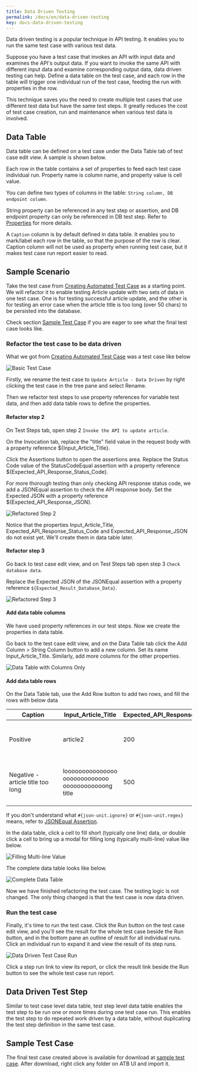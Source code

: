 ```yaml
---
title: Data Driven Testing
permalink: /docs/en/data-driven-testing
key: docs-data-driven-testing
---
```

Data driven testing is a popular technique in API testing. It enables you to run the same test case with various test data.

Suppose you have a test case that invokes an API with input data and examines the API's output data. If you want to invoke the same API with different input data and examine corresponding output data, data driven testing can help. Define a data table on the test case, and each row in the table will trigger one individual run of the test case, feeding the run with properties in the row.

This technique saves you the need to create multiple test cases that use different test data but have the same test steps. It greatly reduces the cost of test case creation, run and maintenance when various test data is involved.

## Data Table
Data table can be defined on a test case under the Data Table tab of test case edit view. A sample is shown below.

Each row in the table contains a set of properties to feed each test case individual run. Property name is column name, and property value is cell value.
    
You can define two types of columns in the table: `String column, DB endpoint column`.

String property can be referenced in any test step or assertion, and DB endpoint property can only be referenced in DB test step. Refer to [Properties](/docs/en/properties) for more details.

A `Caption` column is by default defined in data table. It enables you to mark/label each row in the table, so that the purpose of the row is clear. Caption column will not be used as property when running test case, but it makes test case run report easier to read.

## Sample Scenario
Take the test case from [Creating Automated Test Case](/docs/en/creating-automated-test-case) as a starting point. We will refactor it to enable testing Article update with two sets of data in one test case. One is for testing successful article update, and the other is for testing an error case when the article title is too long (over 50 chars) to be persisted into the database.

Check section [Sample Test Case](#sample-test-case) if you are eager to see what the final test case looks like.

### Refactor the test case to be data driven
What we got from [Creating Automated Test Case](/docs/en/creating-automated-test-case) was a test case like below

![Basic Test Case](../../screenshots/basic-use/test-case-outline.png)

Firstly, we rename the test case to `Update Article - Data Driven` by right clicking the test case in the tree pane and select Rename.

Then we refactor test steps to use property references for variable test data, and then add data table rows to define the properties.

#### Refactor step 2
On Test Steps tab, open step 2 `Invoke the API to update article`.

On the Invocation tab, replace the "title" field value in the request body with a property reference ${Input_Article_Title}.

Click the Assertions button to open the assertions area. Replace the Status Code value of the StatusCodeEqual assertion with a property reference ${Expected_API_Response_Status_Code}.

For more thorough testing than only checking API response status code, we add a JSONEqual assertion to check the API response body. Set the Expected JSON with a property reference ${Expected_API_Response_JSON}.

![Refactored Step 2](../../screenshots/data-driven-testing/refactored-step-2.png)

Notice that the properties Input_Article_Title, Expected_API_Response_Status_Code and Expected_API_Response_JSON do not exist yet. We'll create them in data table later.

#### Refactor step 3
Go back to test case edit view, and on Test Steps tab open step 3 `Check database data`.

Replace the Expected JSON of the JSONEqual assertion with a property reference `${Expected_Result_Database_Data}`.

![Refactored Step 3](../../screenshots/data-driven-testing/refactored-step-3.png)

#### Add data table columns
We have used property references in our test steps. Now we create the properties in data table.

Go back to the test case edit view, and on the Data Table tab click the Add Column > String Column button to add a new column. Set its name Input_Article_Title. Similarly, add more columns for the other properties.

![Data Table with Columns Only](../../screenshots/data-driven-testing/data-table-with-columns-only.png)

#### Add data table rows
On the Data Table tab, use the Add Row button to add two rows, and fill the rows with below data

| &nbsp;&nbsp;&nbsp;&nbsp;&nbsp;&nbsp;&nbsp;&nbsp;Caption&nbsp;&nbsp;&nbsp;&nbsp;&nbsp;&nbsp;&nbsp;&nbsp; | Input_Article_Title | Expected_API_Response_Status_Code | &nbsp;&nbsp;&nbsp;&nbsp;&nbsp;&nbsp;Expected_API_Response_JSON&nbsp;&nbsp;&nbsp;&nbsp;&nbsp;&nbsp; | Expected_Result_Database_Data |
| --- | --- | --- | --- | --- |
| Positive | article2 | 200 | {<br>&nbsp;&nbsp;"id": 2,<br>&nbsp;&nbsp;"title": "article2",<br>&nbsp;&nbsp;"content": "Once upon a time ..."<br>} | [{"id":1,"title":"article1","content":"content1"},{"id":2,"title":"article2","content":"Once upon a time ..."}] |
| Negative - article title too long | looooooooooooooo ooooooooooooo oooooooooooong title | 500 | {<br>&nbsp;&nbsp;"code": 500,<br>&nbsp;&nbsp;"message": "#{json-unit.ignore}",<br>&nbsp;&nbsp;"details": "#{json-unit.regex}.\*Value too long for column \\"TITLE[\\\\s\\\\S]\*"<br>} | [{"id":1,"title":"article1","content":"content1"},{"id":2,"title":"article2","content":"content2"}] |

If you don't understand what `#{json-unit.ignore}` or `#{json-unit.regex}` means, refer to [JSONEqual Assertion](/docs/en/assertions#jsonequal-assertion).

In the data table, click a cell to fill short (typically one line) data, or double click a cell to bring up a modal for filling long (typically multi-line) value like below.

![Filling Multi-line Value](../../screenshots/data-driven-testing/filling-multi-line-value.png)

The complete data table looks like below.

![Complete Data Table](../../screenshots/data-driven-testing/complete-data-table.png)

Now we have finished refactoring the test case. The testing logic is not changed. The only thing changed is that the test case is now data driven.

### Run the test case
Finally, it's time to run the test case. Click the Run button on the test case edit view, and you'll see the result for the whole test case beside the Run button, and in the bottom pane an outline of result for all individual runs. Click an individual run to expand it and view the result of its step runs.

![Data Driven Test Case Run](../../screenshots/data-driven-testing/data-driven-test-case-run.png)

Click a step run link to view its report, or click the result link beside the Run button to see the whole test case run report.

## Data Driven Test Step
Similar to test case level data table, test step level data table enables the test step to be run one or more times during one test case run. This enables the test step to do repeated work driven by a data table, without duplicating the test step definition in the same test case.

## Sample Test Case
The final test case created above is available for download at <a href="../../sample-testcases/data-driven-testing/Update Article - Data Driven.json" download>sample test case</a>. After download, right click any folder on ATB UI and import it.